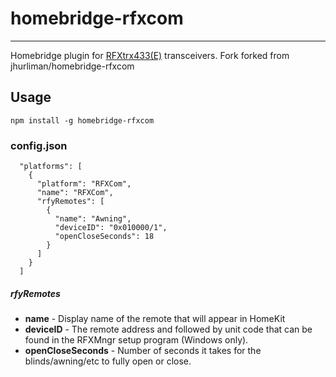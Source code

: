 # homebridge-rfxcom
-----
Homebridge plugin for [RFXtrx433(E)](http://www.rfxcom.com/RFXtrx433E-USB-43392MHz-Transceiver/en) transceivers.
Fork forked from jhurliman/homebridge-rfxcom

## Usage

`npm install -g homebridge-rfxcom`

### config.json
```
  "platforms": [
    {
      "platform": "RFXCom",
      "name": "RFXCom",
      "rfyRemotes": [
        {
          "name": "Awning",
          "deviceID": "0x010000/1",
          "openCloseSeconds": 18
        }
      ]
    }
  ]
```

##### rfyRemotes

 - **name** - Display name of the remote that will appear in HomeKit
 - **deviceID** - The remote address and followed by unit code that can be found
   in the RFXMngr setup program (Windows only).
 - **openCloseSeconds** - Number of seconds it takes for the blinds/awning/etc
   to fully open or close.
